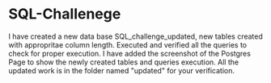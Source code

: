 # SQL-Challenege

I have created a new data base SQL_challenge_updated, new tables created with appropritae column length. 
Executed and verified all the queries to check for proper execution. 
I have added the screenshot of the Postgres Page to show the newly created tables and queries execution. 
All the updated work is in the folder named "updated" for your verification. 
